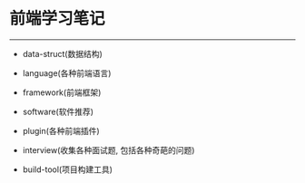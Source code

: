# 前端学习笔记

---

- data-struct(数据结构)

- language(各种前端语言)

- framework(前端框架)

- software(软件推荐)

- plugin(各种前端插件)

- interview(收集各种面试题, 包括各种奇葩的问题)

- build-tool(项目构建工具)
